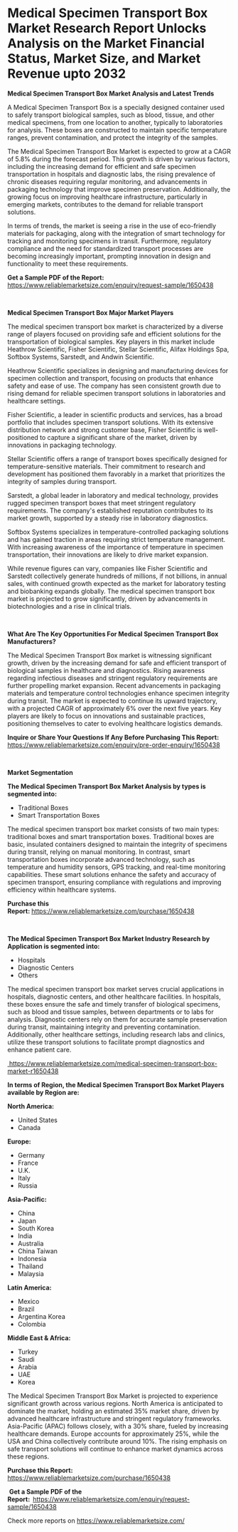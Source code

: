 <p><h1>Medical Specimen Transport Box Market Research Report Unlocks Analysis on the Market Financial Status, Market Size, and Market Revenue upto 2032</h1></p><p><strong>Medical Specimen Transport Box Market Analysis and Latest Trends</strong></p>
<p><p>A Medical Specimen Transport Box is a specially designed container used to safely transport biological samples, such as blood, tissue, and other medical specimens, from one location to another, typically to laboratories for analysis. These boxes are constructed to maintain specific temperature ranges, prevent contamination, and protect the integrity of the samples.</p><p>The Medical Specimen Transport Box Market is expected to grow at a CAGR of 5.8% during the forecast period. This growth is driven by various factors, including the increasing demand for efficient and safe specimen transportation in hospitals and diagnostic labs, the rising prevalence of chronic diseases requiring regular monitoring, and advancements in packaging technology that improve specimen preservation. Additionally, the growing focus on improving healthcare infrastructure, particularly in emerging markets, contributes to the demand for reliable transport solutions.</p><p>In terms of trends, the market is seeing a rise in the use of eco-friendly materials for packaging, along with the integration of smart technology for tracking and monitoring specimens in transit. Furthermore, regulatory compliance and the need for standardized transport processes are becoming increasingly important, prompting innovation in design and functionality to meet these requirements.</p></p>
<p><strong>Get a Sample PDF of the Report:&nbsp;</strong> <a href="https://www.reliablemarketsize.com/enquiry/request-sample/1650438?utm_campaign=3298&utm_medium=2&utm_source=Github&utm_content=ia&utm_term=23032025&utm_id=medical-specimen-transport-box">https://www.reliablemarketsize.com/enquiry/request-sample/1650438</a></p>
<p>&nbsp;</p>
<p><strong>Medical Specimen Transport Box Major Market Players</strong></p>
<p><p>The medical specimen transport box market is characterized by a diverse range of players focused on providing safe and efficient solutions for the transportation of biological samples. Key players in this market include Heathrow Scientific, Fisher Scientific, Stellar Scientific, Alifax Holdings Spa, Softbox Systems, Sarstedt, and Andwin Scientific.</p><p>Heathrow Scientific specializes in designing and manufacturing devices for specimen collection and transport, focusing on products that enhance safety and ease of use. The company has seen consistent growth due to rising demand for reliable specimen transport solutions in laboratories and healthcare settings.</p><p>Fisher Scientific, a leader in scientific products and services, has a broad portfolio that includes specimen transport solutions. With its extensive distribution network and strong customer base, Fisher Scientific is well-positioned to capture a significant share of the market, driven by innovations in packaging technology.</p><p>Stellar Scientific offers a range of transport boxes specifically designed for temperature-sensitive materials. Their commitment to research and development has positioned them favorably in a market that prioritizes the integrity of samples during transport. </p><p>Sarstedt, a global leader in laboratory and medical technology, provides rugged specimen transport boxes that meet stringent regulatory requirements. The company's established reputation contributes to its market growth, supported by a steady rise in laboratory diagnostics.</p><p>Softbox Systems specializes in temperature-controlled packaging solutions and has gained traction in areas requiring strict temperature management. With increasing awareness of the importance of temperature in specimen transportation, their innovations are likely to drive market expansion.</p><p>While revenue figures can vary, companies like Fisher Scientific and Sarstedt collectively generate hundreds of millions, if not billions, in annual sales, with continued growth expected as the market for laboratory testing and biobanking expands globally. The medical specimen transport box market is projected to grow significantly, driven by advancements in biotechnologies and a rise in clinical trials.</p></p>
<p>&nbsp;</p>
<p><strong>What Are The Key Opportunities For Medical Specimen Transport Box Manufacturers?</strong></p>
<p><p>The Medical Specimen Transport Box market is witnessing significant growth, driven by the increasing demand for safe and efficient transport of biological samples in healthcare and diagnostics. Rising awareness regarding infectious diseases and stringent regulatory requirements are further propelling market expansion. Recent advancements in packaging materials and temperature control technologies enhance specimen integrity during transit. The market is expected to continue its upward trajectory, with a projected CAGR of approximately 6% over the next five years. Key players are likely to focus on innovations and sustainable practices, positioning themselves to cater to evolving healthcare logistics demands.</p></p>
<p><strong>Inquire or Share Your Questions If Any Before Purchasing This Report:</strong> <a href="https://www.reliablemarketsize.com/enquiry/pre-order-enquiry/1650438?utm_campaign=3298&utm_medium=2&utm_source=Github&utm_content=ia&utm_term=23032025&utm_id=medical-specimen-transport-box">https://www.reliablemarketsize.com/enquiry/pre-order-enquiry/1650438</a></p>
<p>&nbsp;</p>
<p><strong>Market Segmentation</strong></p>
<p><strong>The Medical Specimen Transport Box Market Analysis by types is segmented into:</strong></p>
<p><ul><li>Traditional Boxes</li><li>Smart Transportation Boxes</li></ul></p>
<p><p>The medical specimen transport box market consists of two main types: traditional boxes and smart transportation boxes. Traditional boxes are basic, insulated containers designed to maintain the integrity of specimens during transit, relying on manual monitoring. In contrast, smart transportation boxes incorporate advanced technology, such as temperature and humidity sensors, GPS tracking, and real-time monitoring capabilities. These smart solutions enhance the safety and accuracy of specimen transport, ensuring compliance with regulations and improving efficiency within healthcare systems.</p></p>
<p><strong>Purchase this Report:&nbsp;</strong><a href="https://www.reliablemarketsize.com/purchase/1650438?utm_campaign=3298&utm_medium=2&utm_source=Github&utm_content=ia&utm_term=23032025&utm_id=medical-specimen-transport-box">https://www.reliablemarketsize.com/purchase/1650438</a></p>
<p>&nbsp;</p>
<p><strong>The Medical Specimen Transport Box Market Industry Research by Application is segmented into:</strong></p>
<p><ul><li>Hospitals</li><li>Diagnostic Centers</li><li>Others</li></ul></p>
<p><p>The medical specimen transport box market serves crucial applications in hospitals, diagnostic centers, and other healthcare facilities. In hospitals, these boxes ensure the safe and timely transfer of biological specimens, such as blood and tissue samples, between departments or to labs for analysis. Diagnostic centers rely on them for accurate sample preservation during transit, maintaining integrity and preventing contamination. Additionally, other healthcare settings, including research labs and clinics, utilize these transport solutions to facilitate prompt diagnostics and enhance patient care.</p></p>
<p><a href="https://www.reliablemarketsize.com/medical-specimen-transport-box-market-r1650438?utm_campaign=3298&utm_medium=2&utm_source=Github&utm_content=ia&utm_term=23032025&utm_id=medical-specimen-transport-box">&nbsp;https://www.reliablemarketsize.com/medical-specimen-transport-box-market-r1650438</a></p>
<p><strong>In terms of Region, the Medical Specimen Transport Box Market Players available by Region are:</strong></p>
<p>
    <p> <strong> North America: </strong>
        <ul>
            <li>United States</li>
            <li>Canada</li>
        </ul>
        </p> 
    <p> <strong> Europe: </strong>
        <ul>
            <li>Germany</li>
            <li>France</li>
            <li>U.K.</li>
            <li>Italy</li>
            <li>Russia</li>
        </ul>
        </p> 
    <p> <strong> Asia-Pacific: </strong>
        <ul>
            <li>China</li>
            <li>Japan</li>
            <li>South Korea</li>
            <li>India</li>
            <li>Australia</li>
            <li>China Taiwan</li>
            <li>Indonesia</li>
            <li>Thailand</li>
            <li>Malaysia</li>
        </ul>
        </p> 
    <p> <strong> Latin America: </strong>
        <ul>
            <li>Mexico</li>
            <li>Brazil</li>
            <li>Argentina Korea</li>
            <li>Colombia</li>
        </ul>
        </p> 
    <p> <strong> Middle East & Africa: </strong>
        <ul>
            <li>Turkey</li>
            <li>Saudi</li>
            <li>Arabia</li>
            <li>UAE</li>
            <li>Korea</li>
        </ul>
    </p>
    </p>
<p><p>The Medical Specimen Transport Box Market is projected to experience significant growth across various regions. North America is anticipated to dominate the market, holding an estimated 35% market share, driven by advanced healthcare infrastructure and stringent regulatory frameworks. Asia-Pacific (APAC) follows closely, with a 30% share, fueled by increasing healthcare demands. Europe accounts for approximately 25%, while the USA and China collectively contribute around 10%. The rising emphasis on safe transport solutions will continue to enhance market dynamics across these regions.</p></p>
<p><strong>Purchase this Report: </strong><a href="https://www.reliablemarketsize.com/purchase/1650438?utm_campaign=3298&utm_medium=2&utm_source=Github&utm_content=ia&utm_term=23032025&utm_id=medical-specimen-transport-box">https://www.reliablemarketsize.com/purchase/1650438</a></p>
<p>&nbsp;<strong>Get a Sample PDF of the Report:&nbsp;&nbsp;</strong><a href="https://www.reliablemarketsize.com/enquiry/request-sample/1650438?utm_campaign=3298&utm_medium=2&utm_source=Github&utm_content=ia&utm_term=23032025&utm_id=medical-specimen-transport-box">https://www.reliablemarketsize.com/enquiry/request-sample/1650438</a></p>
<p><strong></strong></p>
<p>Check more reports on <a href="https://www.reliablemarketsize.com/?utm_campaign=3298&utm_medium=2&utm_source=Github&utm_content=ia&utm_term=23032025&utm_id=medical-specimen-transport-box">https://www.reliablemarketsize.com/</a></p>
